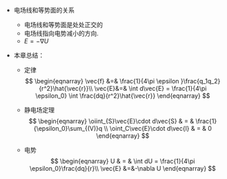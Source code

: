+ 电场线和等势面的关系
  + 电场线和等势面是处处正交的
  + 电场线指向电势减小的方向.
  + $E=-\nabla U$

+ 本章总结：

  + 定律
    $$
    \begin{eqnarray}
    \vec{f} &=& \frac{1}{4\pi \epsilon }\frac{q_1q_2}{r^2}\hat{\vec{r}}\\
    \vec{E}&=& \int d\vec{E} = \frac{1}{4\pi \epsilon_0} \int \frac{dq}{r^2}\hat{\vec{r}}
    \end{eqnarray}
    $$

  + 静电场定理
    $$
    \begin{eqnarray}
    \oiint_{S}\vec{E}\cdot d\vec{S} & = & \frac{1}{\epsilon_0}\sum_{(V)}q	\\
    \oint_C\vec{E}\cdot d\vec{l} & = & 0
     \end{eqnarray}
    $$

  + 电势
    $$
    \begin{eqnarray}
    U & = & \int dU = \frac{1}{4\pi \epsilon_0}\frac{dq}{r}\\
    \vec{E} &=&-\nabla U 
    \end{eqnarray}
    $$
    

